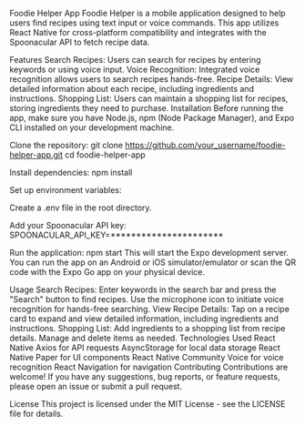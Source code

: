 Foodie Helper App
Foodie Helper is a mobile application designed to help users find recipes using text input or voice commands. This app utilizes React Native for cross-platform compatibility and integrates with the Spoonacular API to fetch recipe data.

Features
Search Recipes: Users can search for recipes by entering keywords or using voice input.
Voice Recognition: Integrated voice recognition allows users to search recipes hands-free.
Recipe Details: View detailed information about each recipe, including ingredients and instructions.
Shopping List: Users can maintain a shopping list for recipes, storing ingredients they need to purchase.
Installation
Before running the app, make sure you have Node.js, npm (Node Package Manager), and Expo CLI installed on your development machine.

Clone the repository:
git clone https://github.com/your_username/foodie-helper-app.git
cd foodie-helper-app

Install dependencies:
npm install

Set up environment variables:

Create a .env file in the root directory.

Add your Spoonacular API key:
SPOONACULAR_API_KEY=**********************

Run the application:
npm start
This will start the Expo development server. You can run the app on an Android or iOS simulator/emulator or scan the QR code with the Expo Go app on your physical device.

Usage
Search Recipes:
Enter keywords in the search bar and press the "Search" button to find recipes.
Use the microphone icon to initiate voice recognition for hands-free searching.
View Recipe Details:
Tap on a recipe card to expand and view detailed information, including ingredients and instructions.
Shopping List:
Add ingredients to a shopping list from recipe details.
Manage and delete items as needed.
Technologies Used
React Native
Axios for API requests
AsyncStorage for local data storage
React Native Paper for UI components
React Native Community Voice for voice recognition
React Navigation for navigation
Contributing
Contributions are welcome! If you have any suggestions, bug reports, or feature requests, please open an issue or submit a pull request.

License
This project is licensed under the MIT License - see the LICENSE file for details.